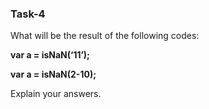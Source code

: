 ### Task-4

What will be the result of the following codes:

**var a = isNaN(‘11’);**

**var a = isNaN(2-10);**

Explain your answers.
